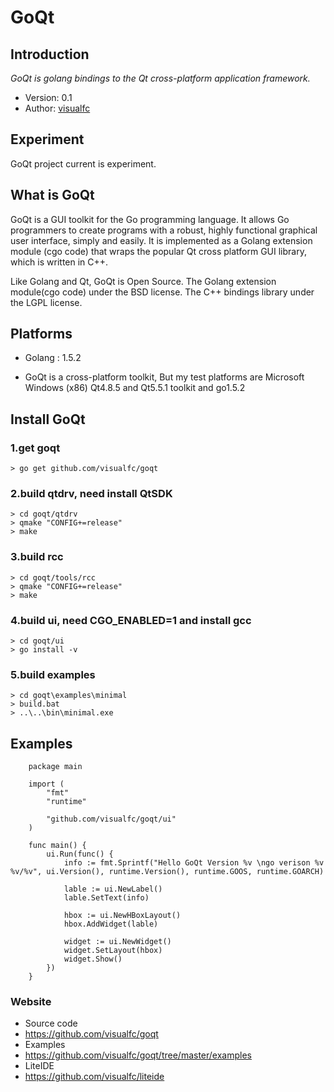 GoQt
====

## Introduction

_GoQt is golang bindings to the Qt cross-platform application framework._

* Version: 0.1
* Author: [visualfc](mailto:visualfc@gmail.com)


## Experiment
GoQt project current is experiment.

## What is GoQt
GoQt is a GUI toolkit for the Go programming language. It allows Go programmers to create programs with a robust, highly functional graphical user interface, simply and easily. It is implemented as a Golang extension module (cgo code) that wraps the popular Qt cross platform GUI library, which is written in C++.

Like Golang and Qt, GoQt is Open Source. The Golang extension module(cgo code) under the BSD license. The C++ bindings library under the LGPL license. 

## Platforms

* Golang : 1.5.2

* GoQt is a cross-platform toolkit, But my test platforms are Microsoft Windows (x86) Qt4.8.5 and Qt5.5.1 toolkit and go1.5.2


## Install GoQt

### 1.get goqt
    > go get github.com/visualfc/goqt
### 2.build qtdrv, need install QtSDK
    > cd goqt/qtdrv
    > qmake "CONFIG+=release"
    > make
### 3.build rcc	
	> cd goqt/tools/rcc
	> qmake "CONFIG+=release"	
	> make
### 4.build ui, need CGO_ENABLED=1 and install gcc
    > cd goqt/ui
    > go install -v
### 5.build examples
    > cd goqt\examples\minimal
    > build.bat
    > ..\..\bin\minimal.exe

## Examples

		package main
		
		import (
			"fmt"
			"runtime"
		
			"github.com/visualfc/goqt/ui"
		)
		
		func main() {
			ui.Run(func() {
				info := fmt.Sprintf("Hello GoQt Version %v \ngo verison %v %v/%v", ui.Version(), runtime.Version(), runtime.GOOS, runtime.GOARCH)
		
				lable := ui.NewLabel()
				lable.SetText(info)
		
				hbox := ui.NewHBoxLayout()
				hbox.AddWidget(lable)
		
				widget := ui.NewWidget()
				widget.SetLayout(hbox)
				widget.Show()
			})
		}


### Website
 * Source code
  * https://github.com/visualfc/goqt
 * Examples
  * https://github.com/visualfc/goqt/tree/master/examples
 * LiteIDE
  * https://github.com/visualfc/liteide

